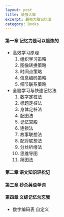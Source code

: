```yaml
---
layout: post
title: 最强大脑
excerpt: 最强大脑记忆法
category: Books
---
```


#### 第一章  记忆力是可以锻炼的

- 高效学习原理
  1. 组织学习策略
  2. 图像转换策略
  3. 时间点策略
  4. 信息编码策略
  5. 细节联系策略
- 全脑学习与快速记忆法
  1. 数字定桩法
  2. 标题定桩法
  3. 身体定桩法
  4. 配图法
  5. 记忆宫殿
  6. 连锁法
  7. 故事联想法
  8. 配对联想法
  9. 分丝析缕法
  10. 思维导图
  11. 简图法

#### 第二章 语文知识轻松记

#### 第三章 秒杀英语单词

#### 第四章 文综记忆勿忘我

- 数字编码表  自定义
